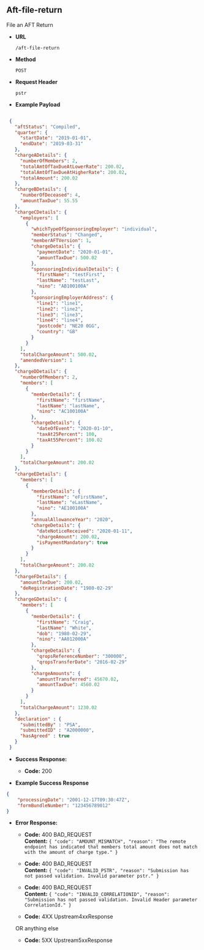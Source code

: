 Aft-file-return
-----------------------
File an AFT Return

* **URL**

  `/aft-file-return`

* **Method**

  `POST`

*  **Request Header**
    
   `pstr`

* **Example Payload**

```json

 {
   "aftStatus": "Compiled",
   "quarter": {
     "startDate": "2019-01-01",
     "endDate": "2019-03-31"
   },
   "chargeADetails": {
     "numberOfMembers": 2,
     "totalAmtOfTaxDueAtLowerRate": 200.02,
     "totalAmtOfTaxDueAtHigherRate": 200.02,
     "totalAmount": 200.02
   },
   "chargeBDetails": {
     "numberOfDeceased": 4,
     "amountTaxDue": 55.55
   },
   "chargeCDetails": {
     "employers": [
       {
         "whichTypeOfSponsoringEmployer": "individual",
         "memberStatus": "Changed",
         "memberAFTVersion": 1,
         "chargeDetails": {
           "paymentDate": "2020-01-01",
           "amountTaxDue": 500.02
         },
         "sponsoringIndividualDetails": {
           "firstName": "testFirst",
           "lastName": "testLast",
           "nino": "AB100100A"
         },
         "sponsoringEmployerAddress": {
           "line1": "line1",
           "line2": "line2",
           "line3": "line3",
           "line4": "line4",
           "postcode": "NE20 0GG",
           "country": "GB"
         }
       }
     ],
     "totalChargeAmount": 500.02,
     "amendedVersion": 1
   },
   "chargeDDetails": {
     "numberOfMembers": 2,
     "members": [
       {
         "memberDetails": {
           "firstName": "firstName",
           "lastName": "lastName",
           "nino": "AC100100A"
         },
         "chargeDetails": {
           "dateOfEvent": "2020-01-10",
           "taxAt25Percent": 100,
           "taxAt55Percent": 100.02
         }
       }
     ],
     "totalChargeAmount": 200.02
   },
   "chargeEDetails": {
     "members": [
       {
         "memberDetails": {
           "firstName": "eFirstName",
           "lastName": "eLastName",
           "nino": "AE100100A"
         },
         "annualAllowanceYear": "2020",
         "chargeDetails": {
           "dateNoticeReceived": "2020-01-11",
           "chargeAmount": 200.02,
           "isPaymentMandatory": true
         }
       }
     ],
     "totalChargeAmount": 200.02
   },
   "chargeFDetails": {
     "amountTaxDue": 200.02,
     "deRegistrationDate": "1980-02-29"
   },
   "chargeGDetails": {
     "members": [
       {
         "memberDetails": {
           "firstName": "Craig",
           "lastName": "White",
           "dob": "1980-02-29",
           "nino": "AA012000A"
         },
         "chargeDetails": {
           "qropsReferenceNumber": "300000",
           "qropsTransferDate": "2016-02-29"
         },
         "chargeAmounts": {
           "amountTransferred": 45670.02,
           "amountTaxDue": 4560.02
         }
       }
     ],
     "totalChargeAmount": 1230.02
   },
   "declaration" : {
     "submittedBy" : "PSA",
     "submittedID" : "A2000000",
     "hasAgreed" : true
   }
 }

```

* **Success Response:**

  * **Code:** 200 <br />

* **Example Success Response**

```json
{
	"processingDate": "2001-12-17T09:30:47Z",
	"formBundleNumber": "123456789012"
}
```

* **Error Response:**

  * **Code:** 400 BAD_REQUEST <br />
    **Content:** `{
                     "code": "AMOUNT_MISMATCH",
                     "reason": "The remote endpoint has indicated that members total amount does not match with the amount of charge type."
                  }`

  * **Code:** 400 BAD_REQUEST <br />
    **Content:** `{
                              "code": "INVALID_PSTR",
                              "reason": "Submission has not passed validation. Invalid parameter pstr."
                          }`
    
  * **Code:** 400 BAD_REQUEST <br />
    **Content:** `{
                              "code": "INVALID_CORRELATIONID",
                              "reason": "Submission has not passed validation. Invalid Header parameter CorrelationId."
                          }`
    
  * **Code:** 4XX Upstream4xxResponse <br />

  OR anything else

  * **Code:** 5XX Upstream5xxResponse <br />